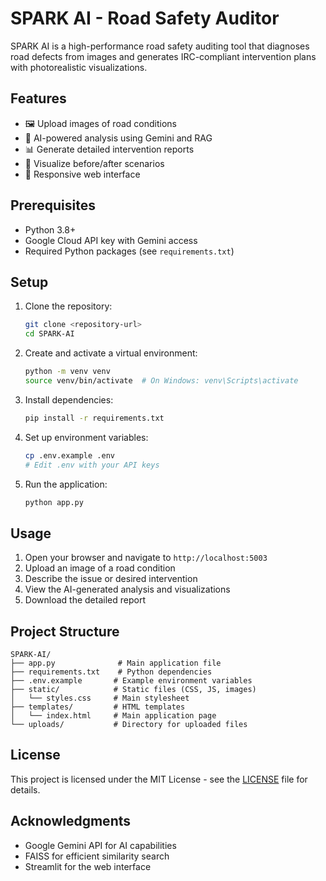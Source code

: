 # SPARK AI - Road Safety Auditor

SPARK AI is a high-performance road safety auditing tool that diagnoses road defects from images and generates IRC-compliant intervention plans with photorealistic visualizations.

## Features

- 🖼️ Upload images of road conditions
- 🤖 AI-powered analysis using Gemini and RAG
- 📊 Generate detailed intervention reports
- 🎥 Visualize before/after scenarios
- 📱 Responsive web interface

## Prerequisites

- Python 3.8+
- Google Cloud API key with Gemini access
- Required Python packages (see `requirements.txt`)

## Setup

1. Clone the repository:
   ```bash
   git clone <repository-url>
   cd SPARK-AI
   ```

2. Create and activate a virtual environment:
   ```bash
   python -m venv venv
   source venv/bin/activate  # On Windows: venv\Scripts\activate
   ```

3. Install dependencies:
   ```bash
   pip install -r requirements.txt
   ```

4. Set up environment variables:
   ```bash
   cp .env.example .env
   # Edit .env with your API keys
   ```

5. Run the application:
   ```bash
   python app.py
   ```

## Usage

1. Open your browser and navigate to `http://localhost:5003`
2. Upload an image of a road condition
3. Describe the issue or desired intervention
4. View the AI-generated analysis and visualizations
5. Download the detailed report

## Project Structure

```
SPARK-AI/
├── app.py              # Main application file
├── requirements.txt    # Python dependencies
├── .env.example       # Example environment variables
├── static/            # Static files (CSS, JS, images)
│   └── styles.css     # Main stylesheet
├── templates/         # HTML templates
│   └── index.html     # Main application page
└── uploads/           # Directory for uploaded files
```

## License

This project is licensed under the MIT License - see the [LICENSE](LICENSE) file for details.

## Acknowledgments

- Google Gemini API for AI capabilities
- FAISS for efficient similarity search
- Streamlit for the web interface
